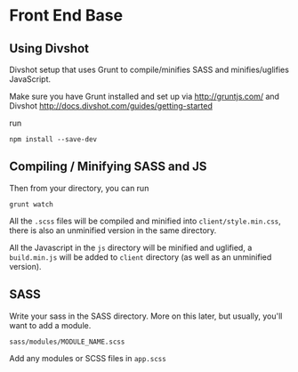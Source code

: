 # Front End Base

## Using Divshot

Divshot setup that uses Grunt to compile/minifies SASS and minifies/uglifies JavaScript.

Make sure you have Grunt installed and set up via http://gruntjs.com/
and Divshot http://docs.divshot.com/guides/getting-started

run 

    npm install --save-dev

## Compiling / Minifying SASS and JS

Then from your directory, you can run 

    grunt watch

All the `.scss` files will be compiled and minified into `client/style.min.css`, there is also an unminified version in the same directory.

All the Javascript in the `js` directory will be minified and uglified, a `build.min.js` will be added to `client` directory (as well as an unminified version).
    
## SASS
Write your sass in the SASS directory. More on this later, but usually, you'll want to add a module. 

    sass/modules/MODULE_NAME.scss
    
Add any modules or SCSS files in `app.scss`

